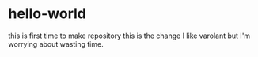 # hello-world
this is first time to make repository
this is the change
I like varolant but I'm worrying about wasting  time.
